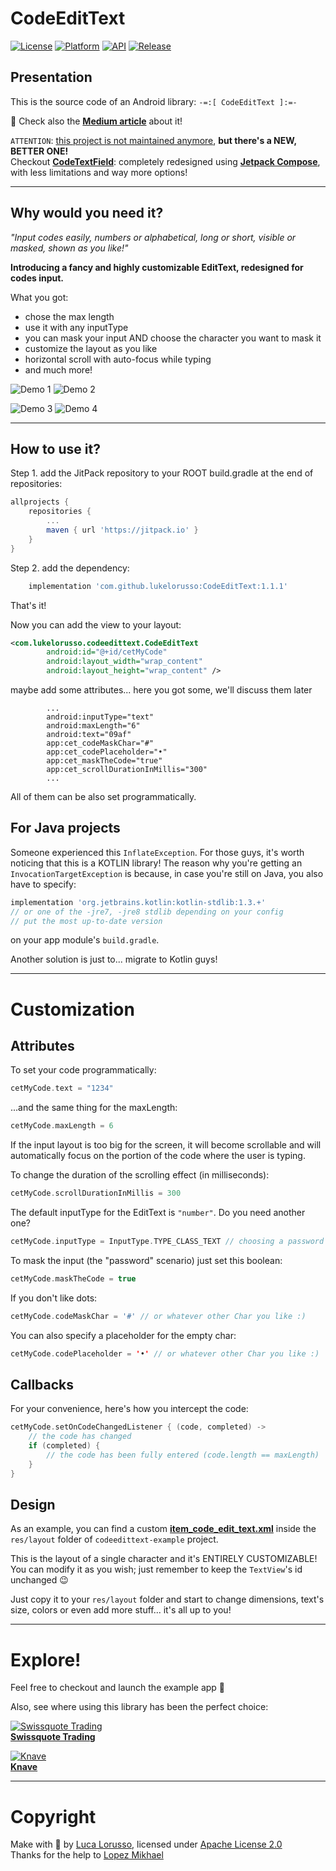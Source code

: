 CodeEditText
===============

[![License](https://img.shields.io/badge/License-Apache%202.0-blue.svg)](https://opensource.org/licenses/Apache-2.0) [![Platform](https://img.shields.io/badge/platform-android-green.svg)](http://developer.android.com/index.html) [![API](https://img.shields.io/badge/API-16%2B-brightgreen.svg?style=flat)](https://android-arsenal.com/api?level=16) [![Release](https://jitpack.io/v/lukelorusso/CodeEditText.svg)](https://jitpack.io/#lukelorusso/CodeEditText)

## Presentation ##

This is the source code of an Android library: `-=:[ CodeEditText ]:=-`

📃 Check also the [**Medium article**](https://blog.prototypr.io/android-codeedittext-a-custom-edittext-tailor-made-for-code-and-password-input-27719cfe28e6?source=friends_link&sk=611e21eba68ff9d095b5e2aad1a6535e) about it!

`ATTENTION`: <ins>this project is not maintained anymore</ins>, **but there's a NEW, BETTER ONE!**  
Checkout [**CodeTextField**](https://github.com/lukelorusso/CodeTextField): completely redesigned using [**Jetpack Compose**](https://developer.android.com/jetpack/compose/interop/adding), with less limitations and way more options!

- - -

## Why would you need it? ##

*"Input codes easily, numbers or alphabetical, long or short, visible or masked, shown as you like!"*  

**Introducing a fancy and highly customizable EditText, redesigned for codes input.**

What you got:
- chose the max length
- use it with any inputType
- you can mask your input AND choose the character you want to mask it
- customize the layout as you like
- horizontal scroll with auto-focus while typing
- and much more!

![Demo 1](press/demo1.gif)
![Demo 2](press/demo2.gif)

![Demo 3](press/demo3.gif)
![Demo 4](press/demo4.gif)

- - -

## How to use it? ##

Step 1. add the JitPack repository to your ROOT build.gradle at the end of repositories:

```groovy
allprojects {
    repositories {
        ...
        maven { url 'https://jitpack.io' }
    }
}
```

Step 2. add the dependency:

```groovy
    implementation 'com.github.lukelorusso:CodeEditText:1.1.1'
```  

That's it!

Now you can add the view to your layout:
```xml
<com.lukelorusso.codeedittext.CodeEditText
        android:id="@+id/cetMyCode"
        android:layout_width="wrap_content"
        android:layout_height="wrap_content" />
```  

maybe add some attributes... here you got some, we'll discuss them later
```
        ...
        android:inputType="text"
        android:maxLength="6"
        android:text="09af"
        app:cet_codeMaskChar="#"
        app:cet_codePlaceholder="•"
        app:cet_maskTheCode="true"
        app:cet_scrollDurationInMillis="300"
        ...
```  

All of them can be also set programmatically.

## For Java projects ##

Someone experienced this `InflateException`. For those guys, it's worth noticing that this is a KOTLIN library! The reason why you're getting an `InvocationTargetException` is because, in case you're still on Java, you also have to specify:

```gradle
implementation 'org.jetbrains.kotlin:kotlin-stdlib:1.3.+'
// or one of the -jre7, -jre8 stdlib depending on your config
// put the most up-to-date version
```

on your app module's `build.gradle`.

Another solution is just to... migrate to Kotlin guys!

- - -

# Customization #

## Attributes ##

To set your code programmatically:
```kotlin
cetMyCode.text = "1234"
```

...and the same thing for the maxLength:
```kotlin
cetMyCode.maxLength = 6
```

If the input layout is too big for the screen, it will become scrollable and will automatically focus on the portion of the code where the user is typing.

To change the duration of the scrolling effect (in milliseconds):
```kotlin
cetMyCode.scrollDurationInMillis = 300
```

The default inputType for the EditText is `"number"`. Do you need another one?
```kotlin
cetMyCode.inputType = InputType.TYPE_CLASS_TEXT // choosing a password type will not mask the input
```

To mask the input (the "password" scenario) just set this boolean:
```kotlin
cetMyCode.maskTheCode = true
```

If you don't like dots:
```kotlin
cetMyCode.codeMaskChar = '#' // or whatever other Char you like :)
```

You can also specify a placeholder for the empty char:
```kotlin
cetMyCode.codePlaceholder = '•' // or whatever other Char you like :)
```

## Callbacks ##

For your convenience, here's how you intercept the code:
```kotlin
cetMyCode.setOnCodeChangedListener { (code, completed) ->
    // the code has changed
    if (completed) {
        // the code has been fully entered (code.length == maxLength)
    }
}
```

## Design ##

As an example, you can find a custom [**item_code_edit_text.xml**](/codeedittext-example/src/main/res/layout/item_code_edit_text.xml) inside the `res/layout` folder of `codeedittext-example` project.

This is the layout of a single character and it's ENTIRELY CUSTOMIZABLE! You can modify it as you wish; just remember to keep the `TextView`'s id unchanged 😉

Just copy it to your `res/layout` folder and start to change dimensions, text's size, colors or even add more stuff... it's all up to you!

- - -

# Explore! #

Feel free to checkout and launch the example app 🎡

Also, see where using this library has been the perfect choice:

[![Swissquote Trading](press/swissquote_trading.png)](https://play.google.com/store/apps/details?id=com.swissquote.android)  
[**Swissquote Trading**](https://play.google.com/store/apps/details?id=com.swissquote.android)

[![Knave](press/knave.png)](https://play.google.com/store/apps/details?id=com.knave.client)  
[**Knave**](https://play.google.com/store/apps/details?id=com.knave.client)

- - -

# Copyright #

Make with 💚 by [Luca Lorusso](http://lukelorusso.com), licensed under [Apache License 2.0](http://www.apache.org/licenses/LICENSE-2.0)  
Thanks for the help to [Lopez Mikhael](http://mikhaellopez.com/)

